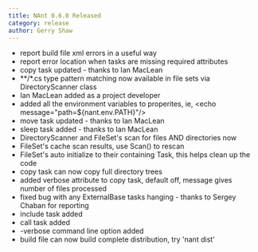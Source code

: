 ```yaml
---
title: NAnt 0.6.0 Released
category: release
author: Gerry Shaw
---
```


* report build file xml errors in a useful way
* report error location when tasks are missing required attributes
* copy task updated - thanks to Ian MacLean
* **/*.cs type pattern matching now available in file sets via DirectoryScanner class
* Ian MacLean added as a project developer
* added all the environment variables to properites, ie, &lt;echo message="path=${nant.env.PATH}"/&gt;
* move task updated - thanks to Ian MacLean
* sleep task added - thanks to Ian MacLean
* DirectoryScanner and FileSet's scan for files AND directories now
* FileSet's cache scan results, use Scan() to rescan
* FileSet's auto initialize to their containing Task, this helps clean up the code
* copy task can now copy full directory trees
* added verbose attribute to copy task, default off, message gives number of files processed
* fixed bug with any ExternalBase tasks hanging - thanks to Sergey Chaban for reporting
* include task added
* call task added
* -verbose command line option added
* build file can now build complete distribution, try 'nant dist'